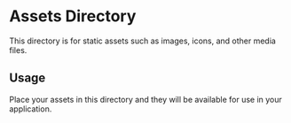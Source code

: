 # Assets Directory

This directory is for static assets such as images, icons, and other media files.

## Usage

Place your assets in this directory and they will be available for use in your application.